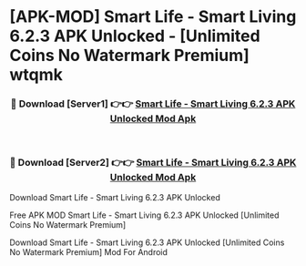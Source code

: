 # [APK-MOD] Smart Life - Smart Living 6.2.3 APK Unlocked - [Unlimited Coins No Watermark Premium] wtqmk



<div align="center">
<h3>🔴 Download [Server1] 👉👉 <a href="https://momento.my/?title=Smart_Life_-_Smart_Living_6.2.3_APK_Unlocked">Smart Life - Smart Living 6.2.3 APK Unlocked Mod Apk</a></h3><br>

<h3>🔴 Download [Server2] 👉👉 <a href="https://momento.my/?title=Smart_Life_-_Smart_Living_6.2.3_APK_Unlocked">Smart Life - Smart Living 6.2.3 APK Unlocked Mod Apk</a></h3>
</div>



Download Smart Life - Smart Living 6.2.3 APK Unlocked 

Free APK MOD Smart Life - Smart Living 6.2.3 APK Unlocked [Unlimited Coins No Watermark Premium]

Download Smart Life - Smart Living 6.2.3 APK Unlocked [Unlimited Coins No Watermark Premium] Mod For Android
